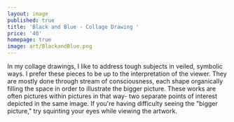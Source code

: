 ```yaml
---
layout: image
published: true
title: 'Black and Blue - Collage Drawing '
price: '40'
homepage: true
image: art/BlackandBlue.png
---
```

In my collage drawings, I like to address tough subjects in veiled, symbolic ways. I prefer these pieces to be up to the interpretation of the viewer. They are mostly done through stream of consciousness, each shape organically filling the space in order to illustrate the bigger picture. These works are often pictures within pictures in that way- two separate points of interest depicted in the same image. If you're having difficulty seeing the "bigger picture," try squinting your eyes while viewing the artwork.
